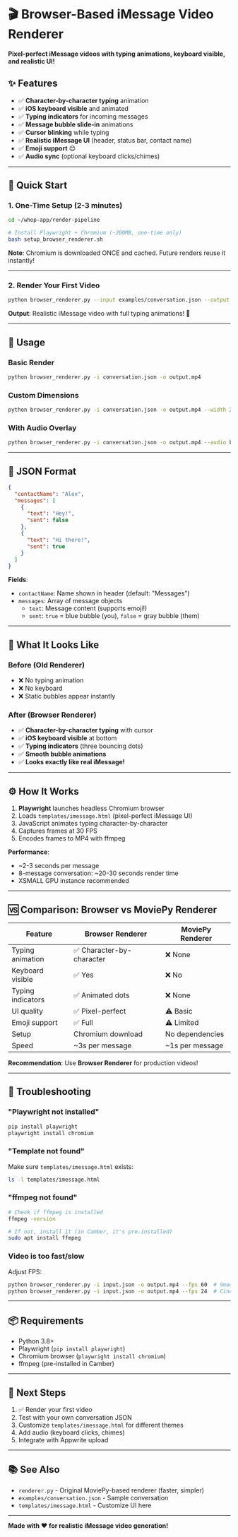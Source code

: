 # 🎬 Browser-Based iMessage Video Renderer

**Pixel-perfect iMessage videos with typing animations, keyboard visible, and realistic UI!**

## ✨ Features

- ✅ **Character-by-character typing** animation
- ✅ **iOS keyboard visible** and animated
- ✅ **Typing indicators** for incoming messages  
- ✅ **Message bubble slide-in** animations
- ✅ **Cursor blinking** while typing
- ✅ **Realistic iMessage UI** (header, status bar, contact name)
- ✅ **Emoji support** 😊
- ✅ **Audio sync** (optional keyboard clicks/chimes)

---

## 🚀 Quick Start

### 1. One-Time Setup (2-3 minutes)

```bash
cd ~/whop-app/render-pipeline

# Install Playwright + Chromium (~200MB, one-time only)
bash setup_browser_renderer.sh
```

**Note**: Chromium is downloaded ONCE and cached. Future renders reuse it instantly!

---

### 2. Render Your First Video

```bash
python browser_renderer.py --input examples/conversation.json --output /tmp/video.mp4
```

**Output**: Realistic iMessage video with full typing animations! 🎉

---

## 📖 Usage

### Basic Render
```bash
python browser_renderer.py -i conversation.json -o output.mp4
```

### Custom Dimensions
```bash
python browser_renderer.py -i conversation.json -o output.mp4 --width 390 --height 844
```

### With Audio Overlay
```bash
python browser_renderer.py -i conversation.json -o output.mp4 --audio background.mp3
```

---

## 📝 JSON Format

```json
{
  "contactName": "Alex",
  "messages": [
    {
      "text": "Hey!",
      "sent": false
    },
    {
      "text": "Hi there!",
      "sent": true
    }
  ]
}
```

**Fields**:
- `contactName`: Name shown in header (default: "Messages")
- `messages`: Array of message objects
  - `text`: Message content (supports emoji!)
  - `sent`: `true` = blue bubble (you), `false` = gray bubble (them)

---

## 🎨 What It Looks Like

### Before (Old Renderer)
- ❌ No typing animation
- ❌ No keyboard
- ❌ Static bubbles appear instantly

### After (Browser Renderer)
- ✅ **Character-by-character typing** with cursor
- ✅ **iOS keyboard visible** at bottom
- ✅ **Typing indicators** (three bouncing dots)
- ✅ **Smooth bubble animations**
- ✅ **Looks exactly like real iMessage!**

---

## ⚙️ How It Works

1. **Playwright** launches headless Chromium browser
2. Loads `templates/imessage.html` (pixel-perfect iMessage UI)
3. JavaScript animates typing character-by-character
4. Captures frames at 30 FPS
5. Encodes frames to MP4 with ffmpeg

**Performance**:
- ~2-3 seconds per message
- 8-message conversation: ~20-30 seconds render time
- XSMALL GPU instance recommended

---

## 🆚 Comparison: Browser vs MoviePy Renderer

| Feature | Browser Renderer | MoviePy Renderer |
|---------|-----------------|------------------|
| Typing animation | ✅ Character-by-character | ❌ None |
| Keyboard visible | ✅ Yes | ❌ No |
| Typing indicators | ✅ Animated dots | ❌ None |
| UI quality | ✅ Pixel-perfect | ⚠️ Basic |
| Emoji support | ✅ Full | ⚠️ Limited |
| Setup | Chromium download | No dependencies |
| Speed | ~3s per message | ~1s per message |

**Recommendation**: Use **Browser Renderer** for production videos!

---

## 🐛 Troubleshooting

### "Playwright not installed"
```bash
pip install playwright
playwright install chromium
```

### "Template not found"
Make sure `templates/imessage.html` exists:
```bash
ls -l templates/imessage.html
```

### "ffmpeg not found"
```bash
# Check if ffmpeg is installed
ffmpeg -version

# If not, install it (in Camber, it's pre-installed)
sudo apt install ffmpeg
```

### Video is too fast/slow
Adjust FPS:
```bash
python browser_renderer.py -i input.json -o output.mp4 --fps 60  # Smoother
python browser_renderer.py -i input.json -o output.mp4 --fps 24  # Cinematic
```

---

## 📦 Requirements

- Python 3.8+
- Playwright (`pip install playwright`)
- Chromium browser (`playwright install chromium`)
- ffmpeg (pre-installed in Camber)

---

## 🎯 Next Steps

1. ✅ Render your first video
2. Test with your own conversation JSON
3. Customize `templates/imessage.html` for different themes
4. Add audio (keyboard clicks, chimes)
5. Integrate with Appwrite upload

---

## 📚 See Also

- `renderer.py` - Original MoviePy-based renderer (faster, simpler)
- `examples/conversation.json` - Sample conversation
- `templates/imessage.html` - Customize UI here

---

**Made with ❤️ for realistic iMessage video generation!**
